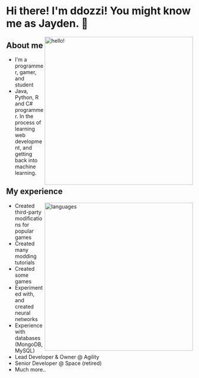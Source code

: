 # Hi there! I'm ddozzi! You might know me as Jayden. 👋

<p>
<img width="400" alt="hello!" align="right" src="https://github-readme-stats.vercel.app/api?username=DDOZZI&theme=dark">
</p>

## About me
* I'm a programmer, gamer, and student 
* Java, Python, R and C# programmer. In the process of learning web development, and getting back into machine learning.  


## My experience 

<p> 
  <img width="400" alt="languages" align="right" src="https://github-readme-stats.vercel.app/api/top-langs/?username=ddozzi&layout=compact&theme=dark"> 
</p>

* Created third-party modifications for popular games
* Created many modding tutorials
* Created some games
* Experimented with, and created neural networks
* Experience with databases (MongoDB, MySQL)
* Lead Developer & Owner @ Agility
* Senior Developer @ Space (retired)
* Much more..
 


<!-- [![Top Langs]()](https://github.com/anuraghazra/github-readme-stats) -->

